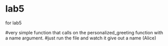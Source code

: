 # lab5
for lab5

#very simple function that calls on the personalized_greeting function with a name argument.
#just run the file and watch it give out a name (Alice)